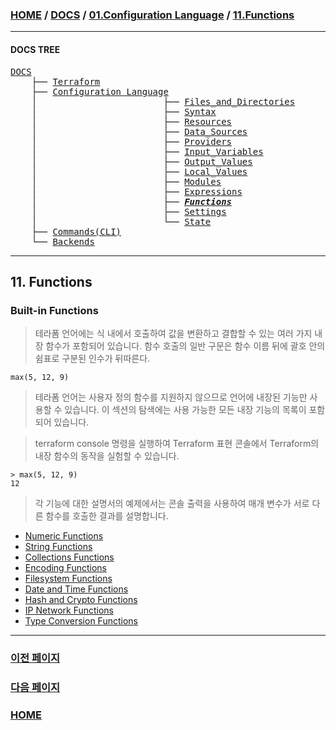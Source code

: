 ### [HOME](https://github.com/YGCHO-repo/Terraform/blob/main/README.md) / [DOCS](https://github.com/YGCHO-repo/Terraform/blob/main/DOCS/README.md) / [01.Configuration Language](https://github.com/YGCHO-repo/Terraform/blob/main/DOCS/01_Configuration_Language/README.md) / [11.Functions](https://github.com/YGCHO-repo/Terraform/blob/main/DOCS/01_Configuration_Language/11_Functions/README.md)

---

#### DOCS TREE

<pre>
<a href = "https://github.com/YGCHO-repo/Terraform/blob/main/DOCS/README.md">DOCS</a>
    ├── <a href = "https://github.com/YGCHO-repo/Terraform/blob/main/DOCS/00_Terraform/README.md">Terraform</a>
    ├── <a href = "https://github.com/YGCHO-repo/Terraform/blob/main/DOCS/01_Configuration_Language/README.md">Configuration Language</a>
    │                        ├── <a href = "https://github.com/YGCHO-repo/Terraform/blob/main/DOCS/01_Configuration_Language/01_Files_and_Directories/README.md">Files_and_Directories</a>
    │                        ├── <a href = "https://github.com/YGCHO-repo/Terraform/blob/main/DOCS/01_Configuration_Language/02_Syntax/README.md">Syntax</a>
    │                        ├── <a href = "https://github.com/YGCHO-repo/Terraform/blob/main/DOCS/01_Configuration_Language/03_Resources/README.md">Resources</a>
    │                        ├── <a href = "https://github.com/YGCHO-repo/Terraform/blob/main/DOCS/01_Configuration_Language/04_Data_Sources/README.md">Data_Sources</a>
    │                        ├── <a href = "https://github.com/YGCHO-repo/Terraform/blob/main/DOCS/01_Configuration_Language/05_Providers/README.md">Providers</a>
    │                        ├── <a href = "https://github.com/YGCHO-repo/Terraform/blob/main/DOCS/01_Configuration_Language/06_Input_Variables/README.md">Input_Variables</a>
    │                        ├── <a href = "https://github.com/YGCHO-repo/Terraform/blob/main/DOCS/01_Configuration_Language/07_Output_Values/README.md">Output_Values</a>
    │                        ├── <a href = "https://github.com/YGCHO-repo/Terraform/blob/main/DOCS/01_Configuration_Language/08_Local_Values/README.md">Local_Values</a>
    │                        ├── <a href = "https://github.com/YGCHO-repo/Terraform/blob/main/DOCS/01_Configuration_Language/09_Modules/README.md">Modules</a>
    │                        ├── <a href = "https://github.com/YGCHO-repo/Terraform/blob/main/DOCS/01_Configuration_Language/10_Expressions/README.md">Expressions</a>
    │                        ├── <i><b><a href = "https://github.com/YGCHO-repo/Terraform/blob/main/DOCS/01_Configuration_Language/11_Functions/README.md">Functions</a></b></i>
    │                        ├── <a href = "https://github.com/YGCHO-repo/Terraform/blob/main/DOCS/01_Configuration_Language/12_Settings/README.md">Settings</a>
    │                        └── <a href = "https://github.com/YGCHO-repo/Terraform/blob/main/DOCS/01_Configuration_Language/13_State/README.md">State</a>  
    ├── <a href ="https://github.com/YGCHO-repo/Terraform/blob/main/DOCS/02_Commands(CLI)/README.md">Commands(CLI)</a>
    └── <a href = "https://github.com/YGCHO-repo/Terraform/blob/main/DOCS/03_Backends/README.md">Backends</a>
</pre>

---

## 11. Functions

### Built-in Functions

> 테라폼 언어에는 식 내에서 호출하여 값을 변환하고 결합할 수 있는 여러 가지 내장 함수가 포함되어 있습니다. 함수 호출의 일반 구문은 함수 이름 뒤에 괄호 안의 쉼표로 구분된 인수가 뒤따른다.

```
max(5, 12, 9)
```

> 테라폼 언어는 사용자 정의 함수를 지원하지 않으므로 언어에 내장된 기능만 사용할 수 있습니다. 이 섹션의 탐색에는 사용 가능한 모든 내장 기능의 목록이 포함되어 있습니다.

> terraform console 명령을 실행하여 Terraform 표현 콘솔에서 Terraform의 내장 함수의 동작을 실험할 수 있습니다.

```
> max(5, 12, 9)
12
```

> 각 기능에 대한 설명서의 예제에서는 콘솔 출력을 사용하여 매개 변수가 서로 다른 함수를 호출한 결과를 설명합니다.

- [Numeric Functions](https://github.com/YGCHO-repo/Terraform/blob/main/DOCS/01_Configuration_Language/11_Functions/01_Numeric_Functions/README.md)
- [String Functions](https://github.com/YGCHO-repo/Terraform/blob/main/DOCS/01_Configuration_Language/11_Functions/02_String_Functions/README.md)
- [Collections Functions](https://github.com/YGCHO-repo/Terraform/blob/main/DOCS/01_Configuration_Language/11_Functions/03_Collection_Functions/README.md)
- [Encoding Functions](https://github.com/YGCHO-repo/Terraform/blob/main/DOCS/01_Configuration_Language/11_Functions/04_Encoding_Functions/README.md)
- [Filesystem Functions](https://github.com/YGCHO-repo/Terraform/blob/main/DOCS/01_Configuration_Language/11_Functions/05_Filesystem_Functions/README.md)
- [Date and Time Functions](https://github.com/YGCHO-repo/Terraform/blob/main/DOCS/01_Configuration_Language/11_Functions/06_Date_and_Time_Functions/README.md)
- [Hash and Crypto Functions](https://github.com/YGCHO-repo/Terraform/blob/main/DOCS/01_Configuration_Language/11_Functions/07_Hash_and_Crypto_Functions/README.md)
- [IP Network Functions](https://github.com/YGCHO-repo/Terraform/blob/main/DOCS/01_Configuration_Language/11_Functions/08_IP_Network_Functions/README.md)
- [Type Conversion Functions](https://github.com/YGCHO-repo/Terraform/blob/main/DOCS/01_Configuration_Language/11_Functions/09_Type_Conversion_Functions/README.md)

---

### [이전 페이지](https://github.com/YGCHO-repo/Terraform/blob/main/DOCS/01_Configuration_Language/10_Expressions/README.md)

### [다음 페이지](https://github.com/YGCHO-repo/Terraform/blob/main/DOCS/01_Configuration_Language/12_Settings/README.md)

### [HOME](https://github.com/YGCHO-repo/Terraform/blob/main/README.md)